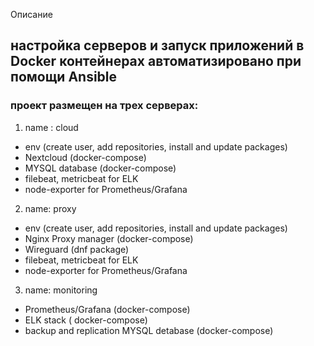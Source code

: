  Описание 
## настройка серверов и запуск  приложений в Docker контейнерах автоматизировано при помощи Ansible
### проект размещен на трех серверах:
1. name : cloud  
- env (create user, add repositories, install and update packages)
- Nextcloud (docker-compose)
- MYSQL database (docker-compose) 
- filebeat, metricbeat for ELK
- node-exporter for Prometheus/Grafana

2. name: proxy
- env (create user, add repositories, install and update packages)
- Nginx Proxy manager (docker-compose)
- Wireguard (dnf package)
- filebeat, metricbeat for ELK
- node-exporter for Prometheus/Grafana

3. name: monitoring
- Prometheus/Grafana (docker-compose)
- ELK stack ( docker-compose)
- backup and replication MYSQL detabase (docker-compose)

